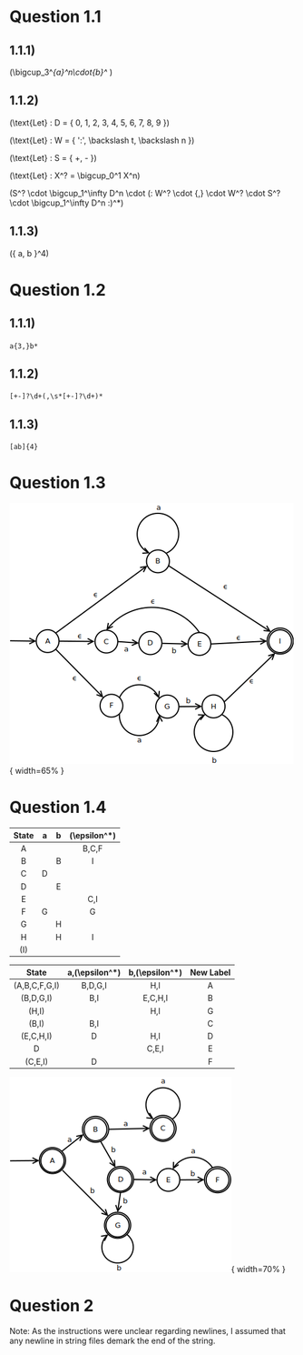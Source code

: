 # Question 1.1
## 1.1.1)
\(\bigcup_3^*\{a\}^n\cdot\{b\}^* \)

## 1.1.2)
\(\text{Let} \: D = \{ 0, 1, 2, 3, 4, 5, 6, 7, 8, 9 \}\)

\(\text{Let} \: W = \{ '\:', \backslash t, \backslash n \}\)

\(\text{Let} \: S = \{ +, - \}\)

\(\text{Let} \: X^? = \bigcup_0^1 X^n\)

\(S^? \cdot \bigcup_1^\infty D^n \cdot
(\: W^? \cdot \{,\} \cdot W^? \cdot
S^? \cdot \bigcup_1^\infty D^n \:)^*\)

## 1.1.3)
\(\{ a, b \}^4\)

# Question 1.2
## 1.1.1)
`a{3,}b*`

## 1.1.2)
`[+-]?\d+(,\s*[+-]?\d+)*`

## 1.1.3)
`[ab]{4}`

# Question 1.3
![`(a*)|(ab)+|(a?b+)` NFA](res/q1.3.png){ width=65% }

# Question 1.4
| State | a | b | \(\epsilon^*\) |
|:-----:|:-:|:-:|:-----:|
|   A   |   |   | B,C,F |
|   B   |   | B | I     |
|   C   | D |   |       |
|   D   |   | E |       |
|   E   |   |   | C,I   |
|   F   | G |   | G     |
|   G   |   | H |       |
|   H   |   | H | I     |
|  (I)  |   |   |       |

| State | a,\(\epsilon^*\) | b,\(\epsilon^*\) | New Label |
|:-------------:|:-------:|:-----------------:|:---------:|
| (A,B,C,F,G,I) | B,D,G,I | H,I               | A         |
| (B,D,G,I)     | B,I     | E,C,H,I           | B         |
| (H,I)         |         | H,I               | G         |
| (B,I)         | B,I     |                   | C         |
| (E,C,H,I)     | D       | H,I               | D         |
| D             |         | C,E,I             | E         |
| (C,E,I)       | D       |                   | F         |

![`(a*)|(ab)+|(a?b+)` DFA](res/q1.4.png){ width=70% }

# Question 2
Note: As the instructions were unclear regarding newlines, I assumed that any newline in string files demark the end of the string.
